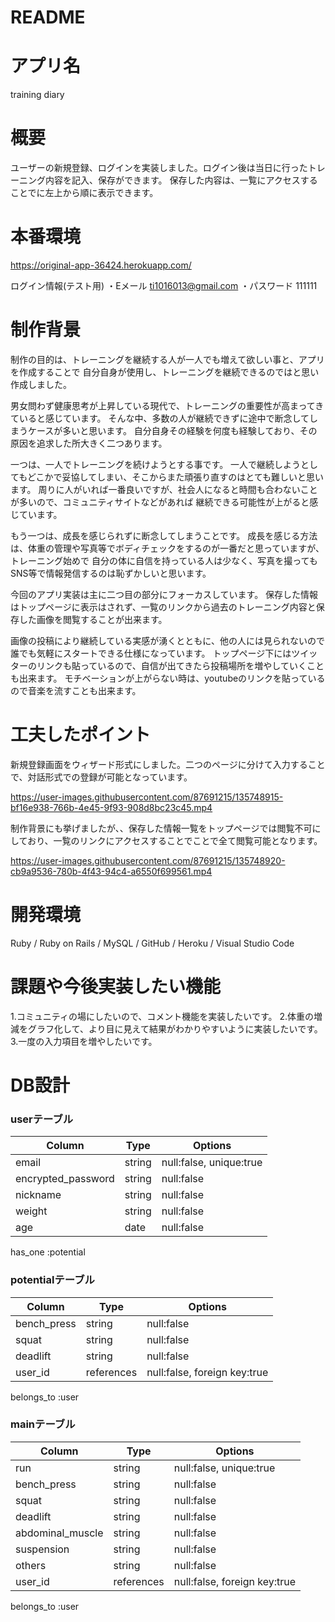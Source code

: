 # README

# アプリ名

training diary

# 概要

ユーザーの新規登録、ログインを実装しました。ログイン後は当日に行ったトレーニング内容を記入、保存ができます。
保存した内容は、一覧にアクセスすることでに左上から順に表示できます。


# 本番環境

https://original-app-36424.herokuapp.com/

ログイン情報(テスト用)
・Eメール ti1016013@gmail.com
・パスワード 111111

# 制作背景

制作の目的は、トレーニングを継続する人が一人でも増えて欲しい事と、アプリを作成することで
自分自身が使用し、トレーニングを継続できるのではと思い作成しました。

男女問わず健康思考が上昇している現代で、トレーニングの重要性が高まってきていると感じています。
そんな中、多数の人が継続できずに途中で断念してしまうケースが多いと思います。
自分自身その経験を何度も経験しており、その原因を追求した所大きく二つあります。

一つは、一人でトレーニングを続けようとする事です。
一人で継続しようとしてもどこかで妥協してしまい、そこからまた頑張り直すのはとても難しいと思います。
周りに人がいれば一番良いですが、社会人になると時間も合わないことが多いので、コミュニティサイトなどがあれば
継続できる可能性が上がると感じています。

もう一つは、成長を感じられずに断念してしまうことです。
成長を感じる方法は、体重の管理や写真等でボディチェックをするのが一番だと思っていますが、トレーニング始めで
自分の体に自信を持っている人は少なく、写真を撮ってもSNS等で情報発信するのは恥ずかしいと思います。

今回のアプリ実装は主に二つ目の部分にフォーカスしています。
保存した情報はトップページに表示はされず、一覧のリンクから過去のトレーニング内容と保存した画像を閲覧することが出来ます。

画像の投稿により継続している実感が湧くとともに、他の人には見られないので誰でも気軽にスタートできる仕様になっています。
トップページ下にはツイッターのリンクも貼っているので、自信が出てきたら投稿場所を増やしていくことも出来ます。
モチベーションが上がらない時は、youtubeのリンクを貼っているので音楽を流すことも出来ます。


# 工夫したポイント

新規登録画面をウィザード形式にしました。二つのページに分けて入力することで、対話形式での登録が可能となっています。

https://user-images.githubusercontent.com/87691215/135748915-bf16e938-766b-4e45-9f93-908d8bc23c45.mp4

制作背景にも挙げましたが、、保存した情報一覧をトップページでは閲覧不可にしており、一覧のリンクにアクセスすることでことで全て閲覧可能となります。

https://user-images.githubusercontent.com/87691215/135748920-cb9a9536-780b-4f43-94c4-a6550f699561.mp4


# 開発環境
Ruby / Ruby on Rails / MySQL / GitHub / Heroku / Visual Studio Code 


# 課題や今後実装したい機能
1.コミュニティの場にしたいので、コメント機能を実装したいです。
2.体重の増減をグラフ化して、より目に見えて結果がわかりやすいように実装したいです。
3.一度の入力項目を増やしたいです。


# DB設計

### userテーブル


| Column                |Type          | Options                 |
|-----------------------|--------------|---------------          |
| email                 |string        | null:false, unique:true |
| encrypted_password    |string        | null:false              |
| nickname              |string        | null:false              |
| weight                |string        | null:false              |
| age                   |date          | null:false              |

has_one :potential


### potentialテーブル

| Column                |Type          | Options                       |
|-----------------------|--------------|-------------------------------|
| bench_press           |string        | null:false                    |
| squat                 |string        | null:false                    |
| deadlift              |string        | null:false                    |
| user_id               |references    | null:false, foreign key:true  |

belongs_to :user


### mainテーブル

| Column                |Type          | Options                       |
|-----------------------|--------------|-------------------------------|
| run                   |string        | null:false, unique:true       |
| bench_press           |string        | null:false                    |
| squat                 |string        | null:false                    |
| deadlift              |string        | null:false                    |
| abdominal_muscle      |string        | null:false                    |
| suspension            |string        | null:false                    |
| others                |string        | null:false                    |
| user_id               |references    | null:false, foreign key:true  |

belongs_to :user



